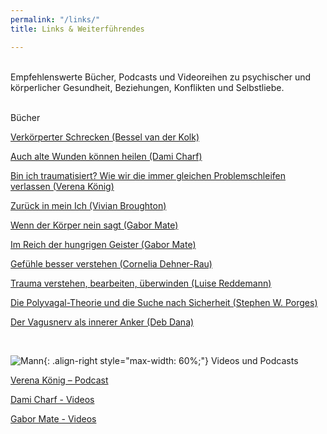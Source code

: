 ```yaml
---
permalink: "/links/"
title: Links & Weiterführendes

---
```

<br> Empfehlenswerte Bücher, Podcasts und Videoreihen zu psychischer und körperlicher Gesundheit, Beziehungen, Konflikten und Selbstliebe.  
<br>

Bücher

[Verkörperter Schrecken (Bessel van der Kolk)](https://www.amazon.de/dp/3944476131)

[Auch alte Wunden können heilen (Dami Charf)](https://www.amazon.de/dp/B077C3WLBJ)

[Bin ich traumatisiert? Wie wir die immer gleichen Problemschleifen verlassen (Verena König)](https://www.amazon.de/dp/3833878355)

[Zurück in mein Ich (Vivian Broughton)](https://www.amazon.de/dp/3466346339)

[Wenn der Körper nein sagt (Gabor Mate)](https://www.amazon.de/dp/3962571744)

[Im Reich der hungrigen Geister (Gabor Mate)](https://www.amazon.de/dp/B095J2NPP8)

[Gefühle besser verstehen (Cornelia Dehner-Rau)](https://www.amazon.de/dp/3442177820)

[Trauma verstehen, bearbeiten, überwinden (Luise Reddemann)](https://www.amazon.de/dp/3432111045)

[Die Polyvagal-Theorie und die Suche nach Sicherheit (Stephen W. Porges)](https://www.amazon.de/dp/3944476190)

[Der Vagusnerv als innerer Anker (Deb Dana)](https://www.amazon.de/dp/3466347866)

<br>

![Mann](/website/assets/images/Links_Weiterführendes_Mann.jpg){: .align-right style="max-width: 60%;"}
Videos und Podcasts

[Verena König – Podcast](https://verenakoenig.de/blog-und-podcast)

[Dami Charf - Videos](https://www.youtube.com/c/DamiCharf/videos)

[Gabor Mate - Videos](https://www.youtube.com/watch?v=UI6C3ahHpnc)

